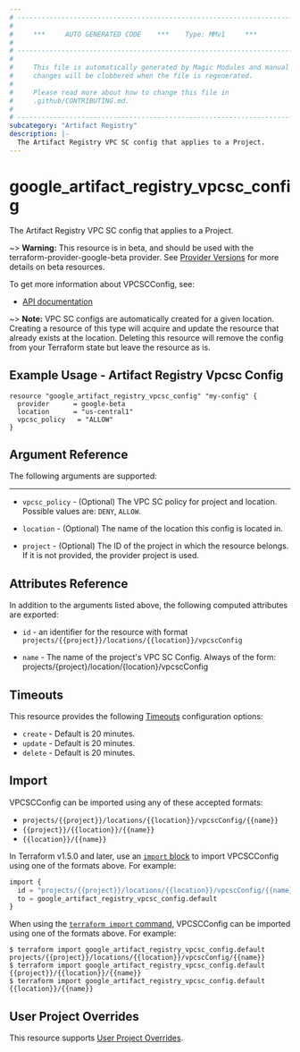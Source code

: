 ```yaml
---
# ----------------------------------------------------------------------------
#
#     ***     AUTO GENERATED CODE    ***    Type: MMv1     ***
#
# ----------------------------------------------------------------------------
#
#     This file is automatically generated by Magic Modules and manual
#     changes will be clobbered when the file is regenerated.
#
#     Please read more about how to change this file in
#     .github/CONTRIBUTING.md.
#
# ----------------------------------------------------------------------------
subcategory: "Artifact Registry"
description: |-
  The Artifact Registry VPC SC config that applies to a Project.
---
```


# google\_artifact\_registry\_vpcsc\_config

The Artifact Registry VPC SC config that applies to a Project.

~> **Warning:** This resource is in beta, and should be used with the terraform-provider-google-beta provider.
See [Provider Versions](https://terraform.io/docs/providers/google/guides/provider_versions.html) for more details on beta resources.

To get more information about VPCSCConfig, see:

* [API documentation](https://cloud.google.com/artifact-registry/docs/reference/rest/v1/VPCSCConfig)

~> **Note:** VPC SC configs are automatically created for a given location. Creating a
resource of this type will acquire and update the resource that already
exists at the location. Deleting this resource will remove the config from
your Terraform state but leave the resource as is.
## Example Usage - Artifact Registry Vpcsc Config


```hcl
resource "google_artifact_registry_vpcsc_config" "my-config" {
  provider      = google-beta
  location      = "us-central1"
  vpcsc_policy   = "ALLOW"
}
```

## Argument Reference

The following arguments are supported:



- - -


* `vpcsc_policy` -
  (Optional)
  The VPC SC policy for project and location.
  Possible values are: `DENY`, `ALLOW`.

* `location` -
  (Optional)
  The name of the location this config is located in.

* `project` - (Optional) The ID of the project in which the resource belongs.
    If it is not provided, the provider project is used.


## Attributes Reference

In addition to the arguments listed above, the following computed attributes are exported:

* `id` - an identifier for the resource with format `projects/{{project}}/locations/{{location}}/vpcscConfig`

* `name` -
  The name of the project's VPC SC Config.
  Always of the form: projects/{project}/location/{location}/vpcscConfig


## Timeouts

This resource provides the following
[Timeouts](https://developer.hashicorp.com/terraform/plugin/sdkv2/resources/retries-and-customizable-timeouts) configuration options:

- `create` - Default is 20 minutes.
- `update` - Default is 20 minutes.
- `delete` - Default is 20 minutes.

## Import


VPCSCConfig can be imported using any of these accepted formats:

* `projects/{{project}}/locations/{{location}}/vpcscConfig/{{name}}`
* `{{project}}/{{location}}/{{name}}`
* `{{location}}/{{name}}`


In Terraform v1.5.0 and later, use an [`import` block](https://developer.hashicorp.com/terraform/language/import) to import VPCSCConfig using one of the formats above. For example:

```tf
import {
  id = "projects/{{project}}/locations/{{location}}/vpcscConfig/{{name}}"
  to = google_artifact_registry_vpcsc_config.default
}
```

When using the [`terraform import` command](https://developer.hashicorp.com/terraform/cli/commands/import), VPCSCConfig can be imported using one of the formats above. For example:

```
$ terraform import google_artifact_registry_vpcsc_config.default projects/{{project}}/locations/{{location}}/vpcscConfig/{{name}}
$ terraform import google_artifact_registry_vpcsc_config.default {{project}}/{{location}}/{{name}}
$ terraform import google_artifact_registry_vpcsc_config.default {{location}}/{{name}}
```

## User Project Overrides

This resource supports [User Project Overrides](https://registry.terraform.io/providers/hashicorp/google/latest/docs/guides/provider_reference#user_project_override).
